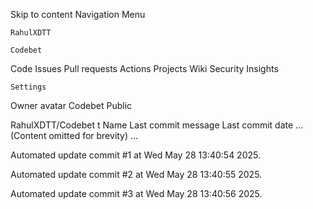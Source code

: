 Skip to content
Navigation Menu

    RahulXDTT

    Codebet

Code
Issues
Pull requests
Actions
Projects
Wiki
Security
Insights

    Settings

Owner avatar
Codebet
Public

RahulXDTT/Codebet
t
Name	Last commit message
	Last commit date
... (Content omitted for brevity) ...


Automated update commit #1 at Wed May 28 13:40:54 2025.

Automated update commit #2 at Wed May 28 13:40:55 2025.

Automated update commit #3 at Wed May 28 13:40:56 2025.